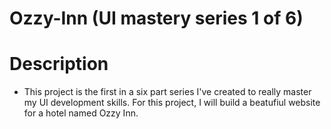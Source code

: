 # Ozzy-Inn (UI mastery series 1 of 6)

# Description

- This project is the first in a six part series I've created to really master my UI development skills. For this project, I will build a beatufiul website for a hotel named Ozzy Inn.
